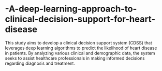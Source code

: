 # -A-deep-learning-approach-to-clinical-decision-support-for-heart-disease
This study aims to develop a clinical decision support system (CDSS) that leverages deep learning algorithms to predict the likelihood of heart disease in patients. By analyzing various clinical and demographic data, the system seeks to assist healthcare professionals in making informed decisions regarding diagnosis and treatment.
